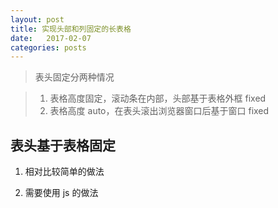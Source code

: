 ```yaml
---
layout: post
title: 实现头部和列固定的长表格
date:   2017-02-07
categories: posts
---
```


>表头固定分两种情况

>1. 表格高度固定，滚动条在内部，头部基于表格外框 fixed
>2. 表格高度 auto，在表头滚出浏览器窗口后基于窗口 fixed


## 表头基于表格固定

1. 相对比较简单的做法

2. 需要使用 js 的做法
